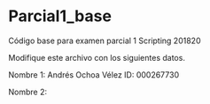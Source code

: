 # Parcial1_base
Código base para examen parcial 1 Scripting 201820

Modifique este archivo con los siguientes datos.

Nombre 1: Andrés Ochoa Vélez ID: 000267730

Nombre 2: 
